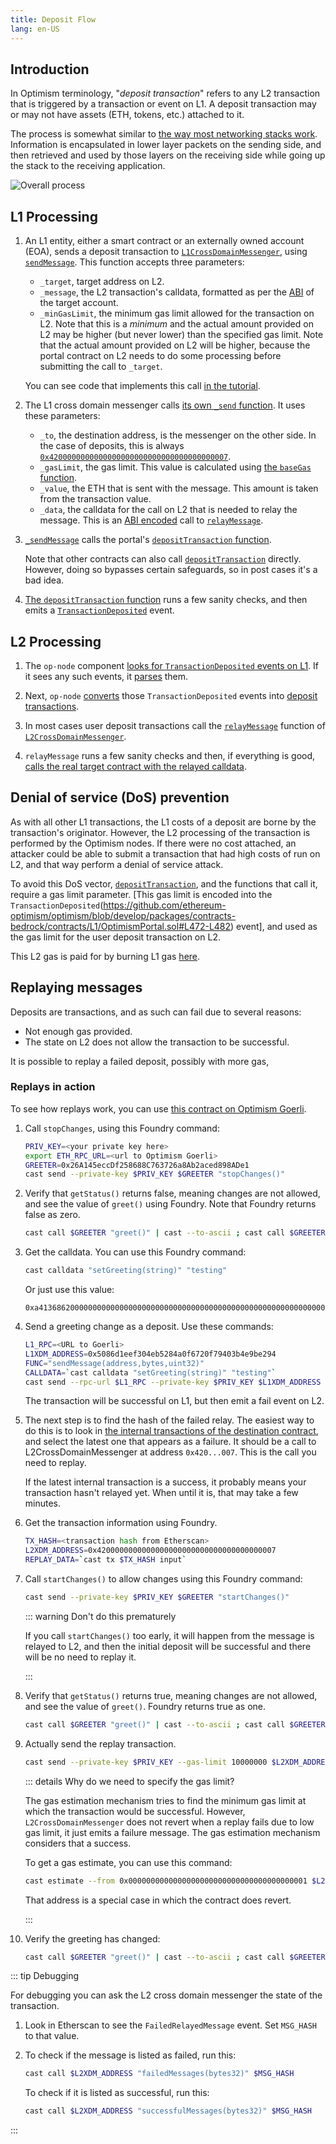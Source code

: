 ```yaml
---
title: Deposit Flow
lang: en-US
---
```


## Introduction

In Optimism terminology, "*deposit transaction*" refers to any L2 transaction that is triggered by a transaction or event on L1.
A deposit transaction may or may not have assets (ETH, tokens, etc.) attached to it.

The process is somewhat similar to [the way most networking stacks work](https://en.wikipedia.org/wiki/Encapsulation_(networking)).
Information is encapsulated in lower layer packets on the sending side, and then retrieved and used by those layers on the receiving side while going up the stack to the receiving application.

![Overall process](../../assets/docs/protocol/deposit-flow/overall-process.svg)


## L1 Processing

1. An L1 entity, either a smart contract or an externally owned account (EOA), sends a deposit transaction to [`L1CrossDomainMessenger`](https://github.com/ethereum-optimism/optimism/blob/develop/packages/contracts-bedrock/contracts/L1/L1CrossDomainMessenger.sol), using [`sendMessage`](https://github.com/ethereum-optimism/optimism/blob/develop/packages/contracts-bedrock/contracts/universal/CrossDomainMessenger.sol#L259). 
  This function accepts three parameters:

   - `_target`, target address on L2.
   - `_message`, the L2 transaction's calldata, formatted as per the [ABI](https://docs.soliditylang.org/en/v0.8.19/abi-spec.html) of the target account.
   - `_minGasLimit`, the minimum gas limit allowed for the transaction on L2. Note that this is a *minimum* and the actual amount provided on L2 may be higher (but never lower) than the specified gas limit.
     Note that the actual amount provided on L2 will be higher, because the portal contract on L2 needs to do some processing before submitting the call to `_target`.

   You can see code that implements this call [in the tutorial](https://github.com/ethereum-optimism/optimism-tutorial/blob/main/cross-dom-comm/hardhat/contracts/FromL1_ControlL2Greeter.sol#L16).

1. The L1 cross domain messenger calls [its own `_send` function](https://github.com/ethereum-optimism/optimism/blob/develop/packages/contracts-bedrock/contracts/L1/L1CrossDomainMessenger.sol#L45-L52).
   It uses these parameters:

   - `_to`, the destination address, is the messenger on the other side. 
     In the case of deposits, this is always [`0x4200000000000000000000000000000000000007`](https://goerli-optimism.etherscan.io/address/0x4200000000000000000000000000000000000007).
   - `_gasLimit`, the gas limit. 
     This value is calculated using [the `baseGas` function](https://github.com/ethereum-optimism/optimism/blob/develop/packages/contracts-bedrock/contracts/universal/CrossDomainMessenger.sol).
   - `_value`, the ETH that is sent with the message.
     This amount is taken from the transaction value.
   - `_data`, the calldata for the call on L2 that is needed to relay the message.
     This is an [ABI encoded](https://docs.soliditylang.org/en/v0.8.19/abi-spec.html) call to [`relayMessage`](https://github.com/ethereum-optimism/optimism/blob/develop/packages/contracts-bedrock/contracts/universal/CrossDomainMessenger.sol#L303).

1. [`_sendMessage`](https://github.com/ethereum-optimism/optimism/blob/develop/packages/contracts-bedrock/contracts/L1/L1CrossDomainMessenger.sol#L45-L52) calls the portal's [`depositTransaction` function](https://github.com/ethereum-optimism/optimism/blob/develop/packages/contracts-bedrock/contracts/L1/OptimismPortal.sol#L434).

   Note that other contracts can also call [`depositTransaction`](https://github.com/ethereum-optimism/optimism/blob/develop/packages/contracts-bedrock/contracts/L1/OptimismPortal.sol#L434) directly. 
   However, doing so bypasses certain safeguards, so in post cases it's a bad idea.

1. [The `depositTransaction` function](https://github.com/ethereum-optimism/optimism/blob/develop/packages/contracts-bedrock/contracts/L1/OptimismPortal.sol#L434) runs a few sanity checks, and then emits a [`TransactionDeposited`](https://github.com/ethereum-optimism/optimism/blob/develop/packages/contracts-bedrock/contracts/L1/OptimismPortal.sol#L85-L99) event. 


## L2 Processing

1. The `op-node` component [looks for `TransactionDeposited` events on L1](https://github.com/ethereum-optimism/optimism/blob/develop/op-node/rollup/derive/deposits.go#L14-L33).
   If it sees any such events, it [parses](https://github.com/ethereum-optimism/optimism/blob/develop/op-node/rollup/derive/deposit_log.go) them.

1. Next, `op-node` [converts](https://github.com/ethereum-optimism/optimism/blob/develop/op-node/rollup/derive/deposits.go#L35-L51) those `TransactionDeposited` events into [deposit transactions](https://github.com/ethereum-optimism/optimism/blob/develop/specs/deposits.md#user-deposited-transactions).

1. In most cases user deposit transactions call the [`relayMessage`](https://github.com/ethereum-optimism/optimism/blob/develop/packages/contracts-bedrock/contracts/universal/CrossDomainMessenger.sol#L303-L413) function of [`L2CrossDomainMessenger`](https://github.com/ethereum-optimism/optimism/blob/develop/packages/contracts-bedrock/contracts/L2/L2CrossDomainMessenger.sol).

1. `relayMessage` runs a few sanity checks and then, if everything is good, [calls the real target contract with the relayed calldata](https://github.com/ethereum-optimism/optimism/blob/develop/packages/contracts-bedrock/contracts/universal/CrossDomainMessenger.sol#L394).

## Denial of service (DoS) prevention

As with all other L1 transactions, the L1 costs of a deposit are borne by the transaction's originator.
However, the L2 processing of the transaction is performed by the Optimism nodes.
If there were no cost attached, an attacker could be able to submit a transaction that had high costs of run on L2, and that way perform a denial of service attack.

To avoid this DoS vector, [`depositTransaction`](https://github.com/ethereum-optimism/optimism/blob/develop/packages/contracts-bedrock/contracts/L1/OptimismPortal.sol#L434), and the functions that call it, require a gas limit parameter.
[This gas limit is encoded into the `TransactionDeposited`(https://github.com/ethereum-optimism/optimism/blob/develop/packages/contracts-bedrock/contracts/L1/OptimismPortal.sol#L472-L482) event], and used as the gas limit for the user deposit transaction on L2.

This L2 gas is paid for by burning L1 gas [here](https://github.com/ethereum-optimism/optimism/blob/develop/packages/contracts-bedrock/contracts/L1/ResourceMetering.sol#L162). 

## Replaying messages

Deposits are transactions, and as such can fail due to several reasons:

- Not enough gas provided.
- The state on L2 does not allow the transaction to be successful.

It is possible to replay a failed deposit, possibly with more gas, 


### Replays in action

To see how replays work, you can use [this contract on Optimism Goerli](https://goerli-optimism.etherscan.io/address/0x26A145eccDf258688C763726a8Ab2aced898ADe1#code). 

1. Call `stopChanges`, using this Foundry command:

   ```sh
   PRIV_KEY=<your private key here>
   export ETH_RPC_URL=<url to Optimism Goerli>
   GREETER=0x26A145eccDf258688C763726a8Ab2aced898ADe1
   cast send --private-key $PRIV_KEY $GREETER "stopChanges()"
   ```

1. Verify that `getStatus()` returns false, meaning changes are not allowed, and see the value of `greet()` using Foundry.
   Note that Foundry returns false as zero.

   ```sh
   cast call $GREETER "greet()" | cast --to-ascii ; cast call $GREETER "getStatus()"
   ```

1. Get the calldata.
   You can use this Foundry command:

   ```sh
   cast calldata "setGreeting(string)" "testing"
   ```

   Or just use this value: 
   
   ```
   0xa41368620000000000000000000000000000000000000000000000000000000000000020000000000000000000000000000000000000000000000000000000000000000774657374696e6700000000000000000000000000000000000000000000000000
   ```

1. Send a greeting change as a deposit.
   Use these commands:

   ```sh
   L1_RPC=<URL to Goerli>
   L1XDM_ADDRESS=0x5086d1eef304eb5284a0f6720f79403b4e9be294
   FUNC="sendMessage(address,bytes,uint32)"
   CALLDATA=`cast calldata "setGreeting(string)" "testing"`
   cast send --rpc-url $L1_RPC --private-key $PRIV_KEY $L1XDM_ADDRESS $FUNC $GREETER $CALLDATA 10000000
   ```

   The transaction will be successful on L1, but then emit a fail event on L2.

1. The next step is to find the hash of the failed relay.
   The easiest way to do this is to look in [the internal transactions of the destination contract](https://goerli-optimism.etherscan.io/address/0x26A145eccDf258688C763726a8Ab2aced898ADe1#internaltx), and select the latest one that appears as a failure.
   It should be a call to L2CrossDomainMessenger at address `0x420...007`. This is the call you need to replay.

   If the latest internal transaction is a success, it probably means your transaction hasn't relayed yet. When until it is, that may take a few minutes.

1. Get the transaction information using Foundry.

   ```sh
   TX_HASH=<transaction hash from Etherscan>
   L2XDM_ADDRESS=0x4200000000000000000000000000000000000007
   REPLAY_DATA=`cast tx $TX_HASH input`
   ```

1. Call `startChanges()` to allow changes using this Foundry command:

   ```sh
   cast send --private-key $PRIV_KEY $GREETER "startChanges()"
   ```

   ::: warning Don't do this prematurely

   If you call `startChanges()` too early, it will happen from the message is relayed to L2, and then the initial deposit will be successful and there will be no need to replay it.

   :::

1. Verify that `getStatus()` returns true, meaning changes are not allowed, and see the value of `greet()`. 
   Foundry returns true as one.

   ```sh
   cast call $GREETER "greet()" | cast --to-ascii ; cast call $GREETER "getStatus()"
   ```

1. Actually send the replay transaction.

   ```sh   
   cast send --private-key $PRIV_KEY --gas-limit 10000000 $L2XDM_ADDRESS $REPLAY_DATA 
   ```

   ::: details Why do we need to specify the gas limit?
   
   The gas estimation mechanism tries to find the minimum gas limit at which the transaction would be successful. 
   However, `L2CrossDomainMessenger` does not revert when a replay fails due to low gas limit, it just emits a failure message. 
   The gas estimation mechanism considers that a success.

   To get a gas estimate, you can use this command:

   ```sh
   cast estimate --from 0x0000000000000000000000000000000000000001 $L2XDM_ADDRESS $REPLAY_DATA
   ```

   That address is a special case in which the contract does revert.

   :::

1. Verify the greeting has changed:

   ```sh
   cast call $GREETER "greet()" | cast --to-ascii ; cast call $GREETER "getStatus()"
   ```

::: tip Debugging

   For debugging you can ask the L2 cross domain messenger the state of the transaction. 
    
   1. Look in Etherscan to see the `FailedRelayedMessage` event. 
      Set `MSG_HASH` to that value.

   1. To check if the message is listed as failed, run this:

      ```sh
      cast call $L2XDM_ADDRESS "failedMessages(bytes32)" $MSG_HASH
      ```

      To check if it is listed as successful, run this:

      ```sh
      cast call $L2XDM_ADDRESS "successfulMessages(bytes32)" $MSG_HASH
      ```
:::
